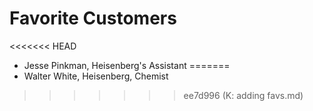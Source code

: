 # Favorite Customers
<<<<<<< HEAD
* Jesse Pinkman, Heisenberg's Assistant
=======
* Walter White, Heisenberg, Chemist

>>>>>>> ee7d996 (K: adding favs.md)
